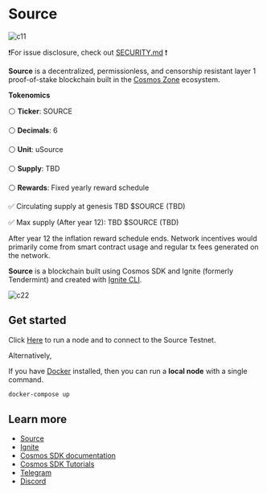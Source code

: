 # Source



![c11](https://static.wixstatic.com/media/80368b_b2c7b9f0d8614798bd9df0111903155a~mv2.png/v1/fill/w_624,h_108,al_c,q_85,usm_0.66_1.00_0.01/source%20logo%20final%20hrzn.webp)

❗️For issue disclosure, check out [SECURITY.md](./SECURITY.md) ❗️

**Source** is a decentralized, permissionless, and censorship resistant layer 1 proof-of-stake blockchain built in the [Cosmos Zone](https://cosmos.network/) ecosystem.


**Tokenomics** 

⚪️ **Ticker**: SOURCE

⚪️ **Decimals**: 6

⚪️ **Unit**: uSource

⚪️ **Supply**: TBD

⚪️ **Rewards**: Fixed yearly reward schedule 


✅ Circulating supply at genesis TBD $SOURCE (TBD)

✅ Max supply (After year 12): TBD $SOURCE (TBD)



After year 12 the inflation reward schedule ends. 
Network incentives would primarily come from smart contract usage and regular tx fees generated on the network.


**Source** is a blockchain built using Cosmos SDK and Ignite (formerly Tendermint) and created with [Ignite CLI](https://ignite.com/cli).

![c22](https://static.wixstatic.com/media/80368b_6d278c8c8ffa4c07b91419c4532c608a~mv2.png/v1/fill/w_179,h_233,al_c,q_85,usm_0.66_1.00_0.01/source%20icon.webp)

## Get started

Click [Here](https://github.com/Source-Protocol-Cosmos/testnets) to run a node and to connect to the Source Testnet.

Alternatively,

If you have [Docker](https://www.docker.com/) installed, then you can run a **local node** with a single command.

```bash
docker-compose up
```

## Learn more

- [Source](https://sourceprotocol.io)
- [Ignite](https://github.com/ignite/cli)
- [Cosmos SDK documentation](https://docs.cosmos.network)
- [Cosmos SDK Tutorials](https://tutorials.cosmos.network)
- [Telegram](https://t.me/sourceprotocol)
- [Discord](https://discord.io/SourceProtocol)



